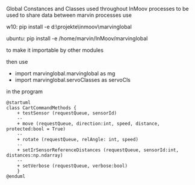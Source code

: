 Global Constances and Classes used throughout InMoov processes to be used to share data between marvin processes
use

w10:
pip install -e d:\projekte\inmoov\marvinglobal

ubuntu:
pip install -e /home/marvin/InMoov/marvinglobal

to make it importable by other modules

then use

- import marvinglobal.marvinglobal as mg
- import marvinglobal.servoClasses as servoCls

in the program

````puml
@startuml
class CartCommandMethods {
    + testSensor (requestQueue, sensorId)
    --
    + move (requestQueue, direction:int, speed, distance, protected:bool = True)
    --
    + rotate (requestQueue, relAngle: int, speed)
    --
    + setIrSensorReferenceDistances (requestQueue, sensorId:int, distances:np.ndarray)
    --
    + setVerbose (requestQueue, verbose:bool)
    }
@enduml
````
